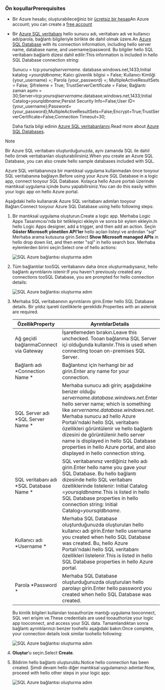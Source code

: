### <a name="prerequisites"></a><span data-ttu-id="3a57c-101">Ön koşullar</span><span class="sxs-lookup"><span data-stu-id="3a57c-101">Prerequisites</span></span>
* <span data-ttu-id="3a57c-102">Bir Azure hesabı; oluşturabileceğiniz bir [ücretsiz bir hesap](https://azure.microsoft.com/free)</span><span class="sxs-lookup"><span data-stu-id="3a57c-102">An Azure account; you can create a [free account](https://azure.microsoft.com/free)</span></span>
* <span data-ttu-id="3a57c-103">Bir [Azure SQL veritabanı](../articles/sql-database/sql-database-get-started.md) hello sunucu adı, veritabanı adı ve kullanıcı adı/parola, bağlantı bilgileriyle birlikte de dahil olmak üzere.</span><span class="sxs-lookup"><span data-stu-id="3a57c-103">An [Azure SQL Database](../articles/sql-database/sql-database-get-started.md) with its connection information, including hello server name, database name, and username/password.</span></span> <span data-ttu-id="3a57c-104">Bu bilgiler hello SQL veritabanı bağlantı dizesi dahil edilir:</span><span class="sxs-lookup"><span data-stu-id="3a57c-104">This information is included in hello SQL Database connection string:</span></span>
  
    <span data-ttu-id="3a57c-105">Sunucu = tcp:*yoursqlservername*. database.windows.net,1433;Initial katalog =*yourqldbname*; Kalıcı güvenlik bilgisi = False; Kullanıcı Kimliği {your_username} =; Parola {your_password} =; MultipleActiveResultSets = False; Şifreleme = True; TrustServerCertificate = False; Bağlantı zaman aşımı = 30;</span><span class="sxs-lookup"><span data-stu-id="3a57c-105">Server=tcp:*yoursqlservername*.database.windows.net,1433;Initial Catalog=*yourqldbname*;Persist Security Info=False;User ID={your_username};Password={your_password};MultipleActiveResultSets=False;Encrypt=True;TrustServerCertificate=False;Connection Timeout=30;</span></span>
  
    <span data-ttu-id="3a57c-106">Daha fazla bilgi edinin [Azure SQL veritabanlarını](https://azure.microsoft.com/services/sql-database).</span><span class="sxs-lookup"><span data-stu-id="3a57c-106">Read more about [Azure SQL Databases](https://azure.microsoft.com/services/sql-database).</span></span>

> [!NOTE]
> <span data-ttu-id="3a57c-107">Bir Azure SQL veritabanı oluşturduğunuzda, aynı zamanda SQL ile dahil hello örnek veritabanları oluşturabilirsiniz.</span><span class="sxs-lookup"><span data-stu-id="3a57c-107">When you create an Azure SQL Database, you can also create hello sample databases included with SQL.</span></span> 
> 
> 

<span data-ttu-id="3a57c-108">Azure SQL veritabanınıza bir mantıksal uygulama kullanmadan önce tooyour SQL veritabanına bağlayın.</span><span class="sxs-lookup"><span data-stu-id="3a57c-108">Before using your Azure SQL Database in a logic app, connect tooyour SQL Database.</span></span> <span data-ttu-id="3a57c-109">Kolayca hello Azure portalı üzerinde mantıksal uygulama içinde bunu yapabilirsiniz.</span><span class="sxs-lookup"><span data-stu-id="3a57c-109">You can do this easily within your logic app on hello Azure portal.</span></span>  

<span data-ttu-id="3a57c-110">Aşağıdaki hello kullanarak Azure SQL veritabanı adımları tooyour Bağlan:</span><span class="sxs-lookup"><span data-stu-id="3a57c-110">Connect tooyour Azure SQL Database using hello following steps:</span></span>  

1. <span data-ttu-id="3a57c-111">Bir mantıksal uygulama oluşturun.</span><span class="sxs-lookup"><span data-stu-id="3a57c-111">Create a logic app.</span></span> <span data-ttu-id="3a57c-112">Merhaba Logic Apps Tasarımcısı'nda bir tetikleyici ekleyin ve sonra bir eylem ekleyin.</span><span class="sxs-lookup"><span data-stu-id="3a57c-112">In hello Logic Apps designer, add a trigger, and then add an action.</span></span> <span data-ttu-id="3a57c-113">Seçin **Göster Microsoft yönetilen API'ler** hello açılan listeyi ve ardından "sql" Merhaba arama kutusuna girin.</span><span class="sxs-lookup"><span data-stu-id="3a57c-113">Select **Show Microsoft managed APIs** in hello drop down list, and then enter "sql" in hello search box.</span></span> <span data-ttu-id="3a57c-114">Merhaba eylemlerden birini seçin:</span><span class="sxs-lookup"><span data-stu-id="3a57c-114">Select one of hello actions:</span></span>  
   
    ![SQL Azure bağlantısı oluşturma adım](./media/connectors-create-api-sqlazure/sql-actions.png)
2. <span data-ttu-id="3a57c-116">Tüm bağlantılar tooSQL veritabanını daha önce oluşturmadıysanız, hello bağlantı ayrıntılarını istenir:</span><span class="sxs-lookup"><span data-stu-id="3a57c-116">If you haven't previously created any connections tooSQL Database, you are prompted for hello connection details:</span></span>  
   
    ![SQL Azure bağlantısı oluşturma adım](./media/connectors-create-api-sqlazure/connection-details.png) 
3. <span data-ttu-id="3a57c-118">Merhaba SQL veritabanının ayrıntılarını girin.</span><span class="sxs-lookup"><span data-stu-id="3a57c-118">Enter hello SQL Database details.</span></span> <span data-ttu-id="3a57c-119">Bir yıldız işareti özelliklerle gereklidir.</span><span class="sxs-lookup"><span data-stu-id="3a57c-119">Properties with an asterisk are required.</span></span>
   
   | <span data-ttu-id="3a57c-120">Özellik</span><span class="sxs-lookup"><span data-stu-id="3a57c-120">Property</span></span> | <span data-ttu-id="3a57c-121">Ayrıntılar</span><span class="sxs-lookup"><span data-stu-id="3a57c-121">Details</span></span> |
   | --- | --- |
   | <span data-ttu-id="3a57c-122">Ağ geçidi bağlanma</span><span class="sxs-lookup"><span data-stu-id="3a57c-122">Connect via Gateway</span></span> |<span data-ttu-id="3a57c-123">İşaretlemeden bırakın.</span><span class="sxs-lookup"><span data-stu-id="3a57c-123">Leave this unchecked.</span></span> <span data-ttu-id="3a57c-124">Tooan bağlanma SQL Server içi olduğunda kullanılır.</span><span class="sxs-lookup"><span data-stu-id="3a57c-124">This is used when connecting tooan on-premises SQL Server.</span></span> |
   | <span data-ttu-id="3a57c-125">Bağlantı adı *</span><span class="sxs-lookup"><span data-stu-id="3a57c-125">Connection Name *</span></span> |<span data-ttu-id="3a57c-126">Bağlantınız için herhangi bir ad girin.</span><span class="sxs-lookup"><span data-stu-id="3a57c-126">Enter any name for your connection.</span></span> |
   | <span data-ttu-id="3a57c-127">SQL Server adı *</span><span class="sxs-lookup"><span data-stu-id="3a57c-127">SQL Server Name *</span></span> |<span data-ttu-id="3a57c-128">Merhaba sunucu adı girin; aşağıdakine benzer olduğu *servername.database.windows.net*.</span><span class="sxs-lookup"><span data-stu-id="3a57c-128">Enter hello server name; which is something like *servername.database.windows.net*.</span></span> <span data-ttu-id="3a57c-129">Merhaba sunucu ad hello Azure Portalı'ndaki hello SQL veritabanı özellikleri görüntülenir ve hello bağlantı dizesini de görüntülenir.</span><span class="sxs-lookup"><span data-stu-id="3a57c-129">hello server name is displayed in hello SQL Database properties in hello Azure portal, and also displayed in hello connection string.</span></span> |
   | <span data-ttu-id="3a57c-130">SQL veritabanı adı *</span><span class="sxs-lookup"><span data-stu-id="3a57c-130">SQL Database Name *</span></span> |<span data-ttu-id="3a57c-131">SQL veritabanınız verdiğiniz hello adı girin.</span><span class="sxs-lookup"><span data-stu-id="3a57c-131">Enter hello name you gave your SQL Database.</span></span> <span data-ttu-id="3a57c-132">Bu hello bağlantı dizesinde hello SQL veritabanı özelliklerinde listelenir: Initial Catalog =*yoursqldbname*.</span><span class="sxs-lookup"><span data-stu-id="3a57c-132">This is listed in hello SQL Database properties in hello connection string: Initial Catalog=*yoursqldbname*.</span></span> |
   | <span data-ttu-id="3a57c-133">Kullanıcı adı *</span><span class="sxs-lookup"><span data-stu-id="3a57c-133">Username *</span></span> |<span data-ttu-id="3a57c-134">Merhaba SQL Database oluşturduğunuzda oluşturulan hello kullanıcı adı girin.</span><span class="sxs-lookup"><span data-stu-id="3a57c-134">Enter hello username you created when hello SQL Database was created.</span></span> <span data-ttu-id="3a57c-135">Bu, hello Azure Portalı'ndaki hello SQL veritabanı özellikleri listelenir.</span><span class="sxs-lookup"><span data-stu-id="3a57c-135">This is listed in hello SQL Database properties in hello Azure portal.</span></span> |
   | <span data-ttu-id="3a57c-136">Parola *</span><span class="sxs-lookup"><span data-stu-id="3a57c-136">Password *</span></span> |<span data-ttu-id="3a57c-137">Merhaba SQL Database oluşturduğunuzda oluşturulan hello parolayı girin.</span><span class="sxs-lookup"><span data-stu-id="3a57c-137">Enter hello password you created when hello SQL Database was created.</span></span> |
   
    <span data-ttu-id="3a57c-138">Bu kimlik bilgileri kullanılan tooauthorize mantığı uygulama tooconnect, SQL veri erişim ve.</span><span class="sxs-lookup"><span data-stu-id="3a57c-138">These credentials are used tooauthorize your logic app tooconnect, and access your SQL data.</span></span> <span data-ttu-id="3a57c-139">Tamamlandıktan sonra bağlantı ayrıntılarınızı benzer toohello aşağıdaki bakın:</span><span class="sxs-lookup"><span data-stu-id="3a57c-139">Once complete, your connection details look similar toohello following:</span></span>  
   
    ![SQL Azure bağlantısı oluşturma adım](./media/connectors-create-api-sqlazure/sample-connection.png) 
4. <span data-ttu-id="3a57c-141">**Oluştur**’u seçin.</span><span class="sxs-lookup"><span data-stu-id="3a57c-141">Select **Create**.</span></span> 
5. <span data-ttu-id="3a57c-142">Bildirim hello bağlantı oluşturuldu.</span><span class="sxs-lookup"><span data-stu-id="3a57c-142">Notice hello connection has been created.</span></span> <span data-ttu-id="3a57c-143">Şimdi devam hello diğer mantıksal uygulamanızı adımlar:</span><span class="sxs-lookup"><span data-stu-id="3a57c-143">Now, proceed with hello other steps in your logic app:</span></span> 
   
    ![SQL Azure bağlantısı oluşturma adım](./media/connectors-create-api-sqlazure/table.png)

